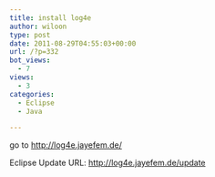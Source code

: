 ```yaml
---
title: install log4e
author: wiloon
type: post
date: 2011-08-29T04:55:03+00:00
url: /?p=332
bot_views:
  - 7
views:
  - 3
categories:
  - Eclipse
  - Java

---
```

go to http://log4e.jayefem.de/

Eclipse Update URL: http://log4e.jayefem.de/update